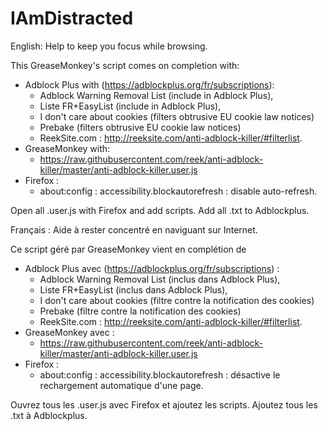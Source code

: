# IAmDistracted
English:
Help to keep you focus while browsing.

This GreaseMonkey's script comes on completion with:
  * Adblock Plus with (https://adblockplus.org/fr/subscriptions):
    * Adblock Warning Removal List (include in Adblock Plus),
    * Liste FR+EasyList (include in Adblock Plus),
    * I don't care about cookies (filters obtrusive EU cookie law notices)
    * Prebake (filters obtrusive EU cookie law notices)
    * ReekSite.com : http://reeksite.com/anti-adblock-killer/#filterlist.
  * GreaseMonkey with:
    * https://raw.githubusercontent.com/reek/anti-adblock-killer/master/anti-adblock-killer.user.js
  * Firefox :
    * about:config : accessibility.blockautorefresh : disable auto-refresh.

Open all .user.js with Firefox and add scripts.
Add all .txt to Adblockplus.

Français :
Aide à rester concentré en naviguant sur Internet.

Ce script géré par GreaseMonkey vient en complétion de
  * Adblock Plus avec (https://adblockplus.org/fr/subscriptions) :
    * Adblock Warning Removal List (inclus dans Adblock Plus),
    * Liste FR+EasyList (inclus dans Adblock Plus),
    * I don't care about cookies (filtre contre la notification des cookies)
    * Prebake (filtre contre la notification des cookies)
    * ReekSite.com : http://reeksite.com/anti-adblock-killer/#filterlist.
  * GreaseMonkey avec :
    * https://raw.githubusercontent.com/reek/anti-adblock-killer/master/anti-adblock-killer.user.js
  * Firefox :
    * about:config : accessibility.blockautorefresh : désactive le rechargement automatique d'une page.

Ouvrez tous les .user.js avec Firefox et ajoutez les scripts.
Ajoutez tous les .txt à Adblockplus.
